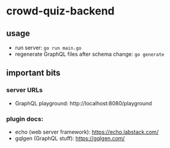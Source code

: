 # crowd-quiz-backend

## usage

- run server: `go run main.go`
- regenerate GraphQL files after schema change: `go generate`

## important bits

### server URLs

- GraphQL playground: http://localhost:8080/playground

### plugin docs:

- echo (web server framework): https://echo.labstack.com/
- gqlgen (GraphQL stuff): https://gqlgen.com/
